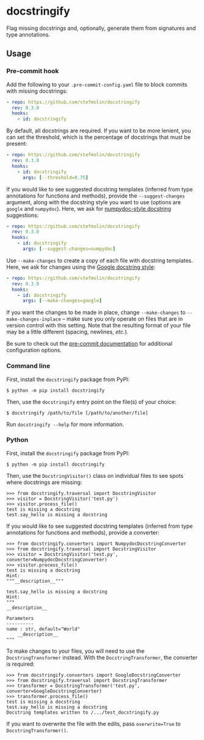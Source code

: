 # docstringify
Flag missing docstrings and, optionally, generate them from signatures and type annotations.

## Usage

### Pre-commit hook

Add the following to your `.pre-commit-config.yaml` file to block commits with missing docstrings:

```yaml
- repo: https://github.com/stefmolin/docstringify
  rev: 0.3.0
  hooks:
    - id: docstringify
```

By default, all docstrings are required. If you want to be more lenient, you can set the threshold, which is the percentage of docstrings that must be present:

```yaml
- repo: https://github.com/stefmolin/docstringify
  rev: 0.3.0
  hooks:
    - id: docstringify
      args: [--threshold=0.75]
```

If you would like to see suggested docstring templates (inferred from type annotations for functions and methods), provide the `--suggest-changes` argument, along with the docstring style you want to use (options are `google` and `numpydoc`). Here, we ask for [numpydoc-style docstring](https://numpydoc.readthedocs.io/en/latest/format.html#) suggestions:

```yaml
- repo: https://github.com/stefmolin/docstringify
  rev: 0.3.0
  hooks:
    - id: docstringify
      args: [--suggest-changes=numpydoc]
```

Use `--make-changes` to create a copy of each file with docstring templates. Here, we ask for changes using the [Google docstring style](https://www.sphinx-doc.org/en/master/usage/extensions/example_google.html):

```yaml
- repo: https://github.com/stefmolin/docstringify
  rev: 0.3.0
  hooks:
    - id: docstringify
      args: [--make-changes=google]
```

If you want the changes to be made in place, change `--make-changes` to `--make-changes-inplace` &ndash; make sure you only operate on files that are in version control with this setting. Note that the resulting format of your file may be a little different (spacing, newlines, *etc.*).

Be sure to check out the [pre-commit documentation](https://pre-commit.com/#pre-commit-configyaml---hooks) for additional configuration options.

### Command line

First, install the `docstringify` package from PyPI:

```shell
$ python -m pip install docstringify
```

Then, use the `docstringify` entry point on the file(s) of your choice:

```shell
$ docstringify /path/to/file [/path/to/another/file]
```

Run `docstringify --help` for more information.

### Python

First, install the `docstringify` package from PyPI:

```shell
$ python -m pip install docstringify
```

Then, use the `DocstringVisitor()` class on individual files to see spots where docstrings are missing:

```pycon
>>> from docstringify.traversal import DocstringVisitor
>>> visitor = DocstringVisitor('test.py')
>>> visitor.process_file()
test is missing a docstring
test.say_hello is missing a docstring
```

If you would like to see suggested docstring templates (inferred from type annotations for functions and methods), provide a converter:

```pycon
>>> from docstringify.converters import NumpydocDocstringConverter
>>> from docstringify.traversal import DocstringVisitor
>>> visitor = DocstringVisitor('test.py', converter=NumpydocDocstringConverter)
>>> visitor.process_file()
test is missing a docstring
Hint:
"""__description__"""

test.say_hello is missing a docstring
Hint:
"""
__description__

Parameters
----------
name : str, default="World"
    __description__
"""

```

To make changes to your files, you will need to use the `DocstringTransformer` instead. With the `DocstringTransformer`, the converter is required:

```pycon
>>> from docstringify.converters import GoogleDocstringConverter
>>> from docstringify.traversal import DocstringTransformer
>>> transformer = DocstringTransformer('test.py', converter=GoogleDocstringConverter)
>>> transformer.process_file()
test is missing a docstring
test.say_hello is missing a docstring
Docstring templates written to /.../test_docstringify.py
```

If you want to overwrite the file with the edits, pass `overwrite=True` to `DocstringTransformer()`.
